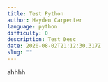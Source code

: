 ```yaml
---
title: Test Python
author: Hayden Carpenter
language: python
difficulty: 0
description: Test Desc
date: 2020-08-02T21:12:30.317Z
slug: ""
---
```

ahhhh